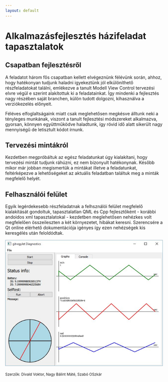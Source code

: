 ```yaml
---
layout: default
---
```


# Alkalmazásfejlesztés házifeladat tapasztalatok

## Csapatban fejlesztésről

A feladatot három fős csapatban kellett elvégeznünk félévünk során, ahhoz, hogy hatékonyan tudjunk haladni igyekeztünk jól elkülöníthető 
részfeladatokat találni, emlékezve a tanult Modell View Control tervezési elvre végül e szerint alakítottuk ki a feladatainkat. 
Így mindenki a fejlesztés nagy részében saját branchen, külön tudott dolgozni, kihasználva a verziókezelés előnyeit. 

Féléves elfoglaltságaink miatt csak meglehetősen megkésve álltunk neki a tényleges munkának, viszont a tanult fejlesztési módszereket alkalmazva, 
gyorsan, könnyen együttműködve haladtunk, így rövid idő alatt sikerült nagy mennyiségű de letisztult kódot írnunk. 


## Tervezési mintákról

Kezdetben megpróbáltuk az egész feladatunkat úgy kialakítani, hogy tervezési mintát tudjunk ráhúzni, ez nem bizonyult hatékonynak. 
Később mikor már jobban megismertük a mintákat illetve a feladatunkat, feltérképezve a lehetőségeket az aktuális feladatban találtuk meg 
a minták megfelelő helyét.


## Felhasználói felület

Egyik legérdekesebb részfeladatnak a felhsználói felület megfelelő kialakítását gondoltuk, tapasztalatlan QML és Cpp fejlesztőként - korábbi andoidos xml tapasztalatokal - 
kezdetben meglehetősen nehézkes volt megfelelően összeileszten a két környezetet, hibákat keresni. Szerencsére a Qt online elérhető dokumentációja igényes
így ezen nehézségek kis keresgélés után feloldódtak. 


![UI](docs/ui.JPG "Felhasználói felület")

<small>Szerzők: Divald Voktor, Nagy Bálint Máté, Szabó OSzkár</small>

